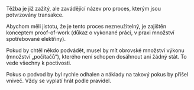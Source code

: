 Těžba je již zažitý, ale zavádějící název pro proces, kterým jsou potvrzovány transakce.

Abychom měli jistotu, že je tento proces nezneužitelný, je zajištěn konceptem proof-of-work (důkaz o vykonané práci, v praxi množství spotřebované elektřiny).

Pokud by chtěl někdo podvádět, musel by mít obrovské množství výkonu (množství „počítačů“), kterého není schopen dosáhnout ani žádný stát. To vede všechny k poctivosti.

Pokus o podvod by byl rychle odhalen a náklady na takový pokus by přišel vniveč. Vždy se vyplatí hrát podle pravidel.
